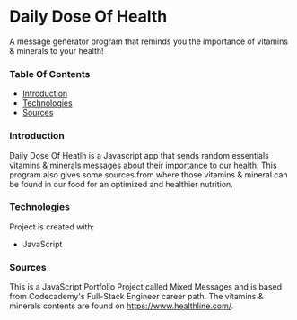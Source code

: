 # Daily Dose Of Health 

A message generator program that reminds you the importance of vitamins & minerals to your health!

### Table Of Contents
* [Introduction](#introduction)
* [Technologies](#technologies)
* [Sources](#sources)


### Introduction
Daily Dose Of Heatlh is a Javascript app that sends random essentials vitamins & minerals messages about their importance to our health. This program also gives some sources from where those vitamins & mineral can be found in our food for an optimized and healthier nutrition. 

### Technologies
Project is created with:

* JavaScript

### Sources
This is a JavaScript Portfolio Project called Mixed Messages and is based from Codecademy's Full-Stack Engineer career path. The vitamins & minerals contents are found on https://www.healthline.com/.